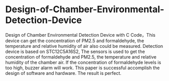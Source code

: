 # Design-of-Chamber-Environmental-Detection-Device
Design of Chamber Environmental Detection Device with C Code，This device can get the concentration of PM2.5 and formaldehyde, the temperature and relative humidity of air also could be measured. Detection device is based on STC12C5A16S2, The sensors is used to get the concentration of formaldehyde and PM2.5, the temperature and relative humidity of the chamber air. If the concentration of formaldehyde levels is too high, buzzer alarm will work. This paper is successful accomplish the design of software and hardware. The result is perfect.
